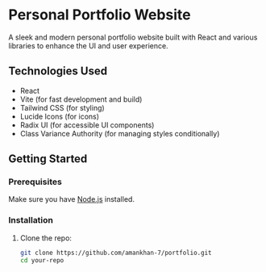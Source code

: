 # Personal Portfolio Website

A sleek and modern personal portfolio website built with React and various libraries to enhance the UI and user experience.

## Technologies Used

- React
- Vite (for fast development and build)
- Tailwind CSS (for styling)
- Lucide Icons (for icons)
- Radix UI (for accessible UI components)
- Class Variance Authority (for managing styles conditionally)

## Getting Started

### Prerequisites

Make sure you have [Node.js](https://nodejs.org/) installed.

### Installation

1. Clone the repo:

   ```bash
   git clone https://github.com/amankhan-7/portfolio.git
   cd your-repo
